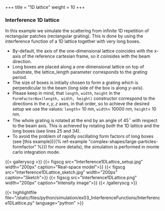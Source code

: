 +++
title = "1D lattice"
weight = 10
+++

### Interference 1D lattice

In this example we simulate the scattering from infinite 1D repetition of rectangular patches (rectangular grating). This is done by using the interference function of a 1D lattice together with very long boxes. 

* By-default, the axis of the one-dimensional lattice coincides with the $x$-axis of the reference cartesian frame, so it coinsides with the beam direction.
* Long boxes are placed along a one-dimensional lattice on top of substrate, the lattice_length parameter corresponds to the grating period.
* The size of boxes is initially chosen to form a grating which is perpendicular to the beam (long side of the box is along $y$-axis).
* Please keep in mind, that `length`, `width`, `height` in the `FormFactorBox(length, width, height)` constructor correspond to the directions in the $x,y,z$ axes, in that order, so to achieve the desired setup we use the values: `length`= $10$ nm, `width`= $10000$ nm, `height`= $10$ nm.
* The whole grating is rotated at the end by an angle of $45^{\circ}$ with respect to the beam axis. This is achieved by rotating _both_ the 1D lattice and the long boxes (see lines 25 and 34).
* To avoid the problem of rapidly oscillating form factors of long boxes (see [this example]({{% ref-example "complex-shapes/large-particles-formfactor" %}}) for more details), the simulation is performed in monte carlo integration mode.

{{< galleryscg >}}
{{< figscg src="Interference1DLattice_setup.jpg" width="200px" caption="Real-space model">}}
{{< figscg src="Interference1DLattice_sketch.jpg" width="200px" caption="Sketch">}}
{{< figscg src="Interference1DLattice.png" width="200px" caption="Intensity image">}}
{{< /galleryscg >}}

{{< highlightfile file="/static/files/python/simulation/ex03_InterferenceFunctions/Interference1DLattice.py" language="python" >}}
